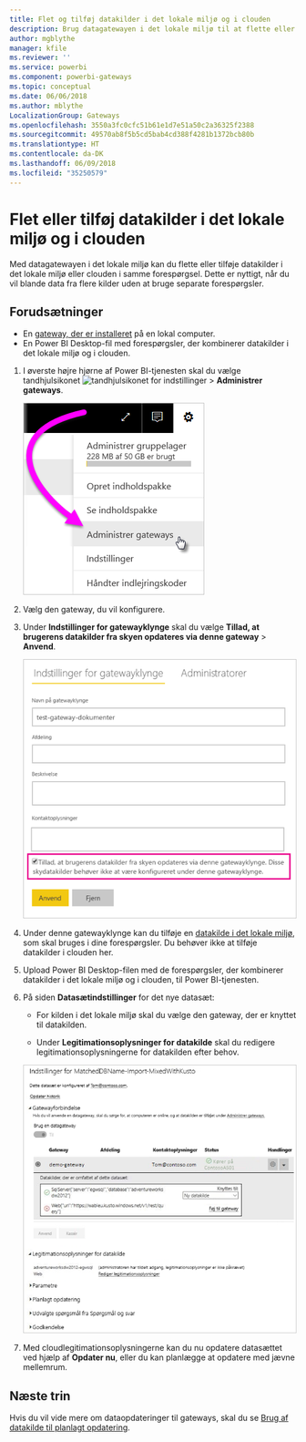 ```yaml
---
title: Flet og tilføj datakilder i det lokale miljø og i clouden
description: Brug datagatewayen i det lokale miljø til at flette eller tilføje datakilder i det lokale miljø eller clouden i samme forespørgsel.
author: mgblythe
manager: kfile
ms.reviewer: ''
ms.service: powerbi
ms.component: powerbi-gateways
ms.topic: conceptual
ms.date: 06/06/2018
ms.author: mblythe
LocalizationGroup: Gateways
ms.openlocfilehash: 3550a3fc0cfc51b61e1d7e51a50c2a36325f2388
ms.sourcegitcommit: 49570ab8f5b5cd5bab4cd388f4281b1372bcb80b
ms.translationtype: HT
ms.contentlocale: da-DK
ms.lasthandoff: 06/09/2018
ms.locfileid: "35250579"
---
```

# <a name="merge-or-append-on-premises-and-cloud-data-sources"></a>Flet eller tilføj datakilder i det lokale miljø og i clouden

Med datagatewayen i det lokale miljø kan du flette eller tilføje datakilder i det lokale miljø eller clouden i samme forespørgsel. Dette er nyttigt, når du vil blande data fra flere kilder uden at bruge separate forespørgsler.

## <a name="prerequisites"></a>Forudsætninger

- En [gateway, der er installeret](service-gateway-install.md) på en lokal computer.
- En Power BI Desktop-fil med forespørgsler, der kombinerer datakilder i det lokale miljø og i clouden.

1. I øverste højre hjørne af Power BI-tjenesten skal du vælge tandhjulsikonet ![tandhjulsikonet for indstillinger](media/service-gateway-mashup-on-premises-cloud/icon-gear.png) > **Administrer gateways**.

    ![Administrer gateways](media/service-gateway-mashup-on-premises-cloud/manage-gateways.png)

2. Vælg den gateway, du vil konfigurere.

3. Under **Indstillinger for gatewayklynge** skal du vælge **Tillad, at brugerens datakilder fra skyen opdateres via denne gateway** > **Anvend**.

    ![Opdater via denne gatewayklynge](media/service-gateway-mashup-on-premises-cloud/refresh-gateway-cluster.png)

4. Under denne gatewayklynge kan du tilføje en [datakilde i det lokale miljø](service-gateway-enterprise-manage-scheduled-refresh.md#add-a-data-source), som skal bruges i dine forespørgsler. Du behøver ikke at tilføje datakilder i clouden her.

4. Upload Power BI Desktop-filen med de forespørgsler, der kombinerer datakilder i det lokale miljø og i clouden, til Power BI-tjenesten.

5. På siden **Datasætindstillinger** for det nye datasæt:

    - For kilden i det lokale miljø skal du vælge den gateway, der er knyttet til datakilden.

    - Under **Legitimationsoplysninger for datakilde** skal du redigere legitimationsoplysningerne for datakilden efter behov.

    ![Indstillinger for datasæt](media/service-gateway-mashup-on-premises-cloud/dataset-settings.png)

6. Med cloudlegitimationsoplysningerne kan du nu opdatere datasættet ved hjælp af **Opdater nu**, eller du kan planlægge at opdatere med jævne mellemrum.


## <a name="next-steps"></a>Næste trin

Hvis du vil vide mere om dataopdateringer til gateways, skal du se [Brug af datakilde til planlagt opdatering](service-gateway-enterprise-manage-scheduled-refresh.md#using-the-data-source-for-scheduled-refresh).